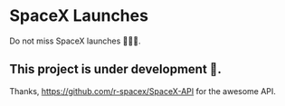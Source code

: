 # SpaceX Launches

Do not miss SpaceX launches 🚀🚀🚀.

## This project is under development 🚧.

Thanks, https://github.com/r-spacex/SpaceX-API for the awesome API.